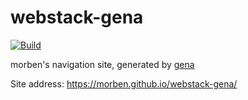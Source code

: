 # webstack-gena

[![Build](https://github.com/Morben/webstack-gena/actions/workflows/generate.yml/badge.svg)](https://github.com/Morben/webstack-gena/actions/workflows/generate.yml)

morben's navigation site, generated by [gena](https://github.com/x1ah/gena)

Site address: https://morben.github.io/webstack-gena/